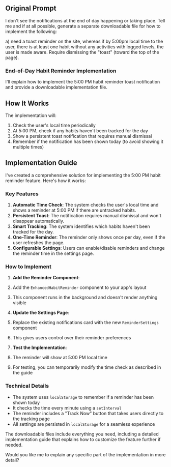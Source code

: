 ## Original Prompt
I don't see the notifications at the end of day happening or taking place.  Tell me and if at all possible,  generate a separate downloadable file for how to implement the following:

a) need a toast reminder on the site, whereas if by 5:00pm local time to the user, there is at least one habit without any activities with logged levels, the user is made aware.  Require dismissing the "toast" (toward the top of the page).

### End-of-Day Habit Reminder Implementation

I'll explain how to implement the 5:00 PM habit reminder toast notification and provide a downloadable implementation file.

## How It Works

The implementation will:

1. Check the user's local time periodically
2. At 5:00 PM, check if any habits haven't been tracked for the day
3. Show a persistent toast notification that requires manual dismissal
4. Remember if the notification has been shown today (to avoid showing it multiple times)


## Implementation Guide

I've created a comprehensive solution for implementing the 5:00 PM habit reminder feature. Here's how it works:

### Key Features

1. **Automatic Time Check**: The system checks the user's local time and shows a reminder at 5:00 PM if there are untracked habits.
2. **Persistent Toast**: The notification requires manual dismissal and won't disappear automatically.
3. **Smart Tracking**: The system identifies which habits haven't been tracked for the day.
4. **One-Time Reminder**: The reminder only shows once per day, even if the user refreshes the page.
5. **Configurable Settings**: Users can enable/disable reminders and change the reminder time in the settings page.


### How to Implement

1. **Add the Reminder Component**:

1. Add the `EnhancedHabitReminder` component to your app's layout
2. This component runs in the background and doesn't render anything visible

2. **Update the Settings Page**:

1. Replace the existing notifications card with the new `ReminderSettings` component
2. This gives users control over their reminder preferences

3. **Test the Implementation**:

1. The reminder will show at 5:00 PM local time
2. For testing, you can temporarily modify the time check as described in the guide


### Technical Details

- The system uses `localStorage` to remember if a reminder has been shown today
- It checks the time every minute using a `setInterval`
- The reminder includes a "Track Now" button that takes users directly to the tracking page
- All settings are persisted in `localStorage` for a seamless experience


The downloadable files include everything you need, including a detailed implementation guide that explains how to customize the feature further if needed.

Would you like me to explain any specific part of the implementation in more detail?